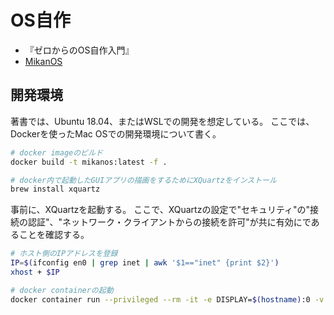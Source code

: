 # OS自作

- 『ゼロからのOS自作入門』
- [MikanOS](https://github.com/uchan-nos/mikanos)

## 開発環境

著書では、Ubuntu 18.04、またはWSLでの開発を想定している。
ここでは、Dockerを使ったMac OSでの開発環境について書く。

```bash
# docker imageのビルド
docker build -t mikanos:latest -f .

# docker内で起動したGUIアプリの描画をするためにXQuartzをインストール
brew install xquartz
```

事前に、XQuartzを起動する。
ここで、XQuartzの設定で"セキュリティ"の"接続の認証"、"ネットワーク・クライアントからの接続を許可"が共に有効にであることを確認する。

```bash
# ホスト側のIPアドレスを登録
IP=$(ifconfig en0 | grep inet | awk '$1=="inet" {print $2}')
xhost + $IP

# docker containerの起動
docker container run --privileged --rm -it -e DISPLAY=$(hostname):0 -v $PWD:/workspace/mikanos -v $HOME/.Xauthority:/root/.Xauthority mikanos:latest /bin/bash
```

